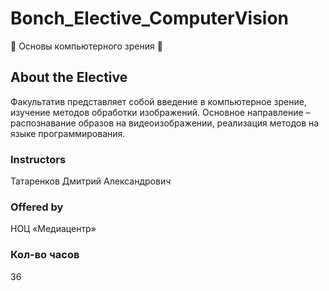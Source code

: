 # Bonch_Elective_ComputerVision
👀 Основы компьютерного зрения 👀

## About the Elective
Факультатив представляет собой введение в компьютерное зрение, изучение методов обработки изображений.
Основное направление – распознавание образов на видеоизображении, реализация методов на языке программирования.

### Instructors
Татаренков Дмитрий Александрович

### Offered by
НОЦ «Медиацентр»

### Кол-во часов
36
